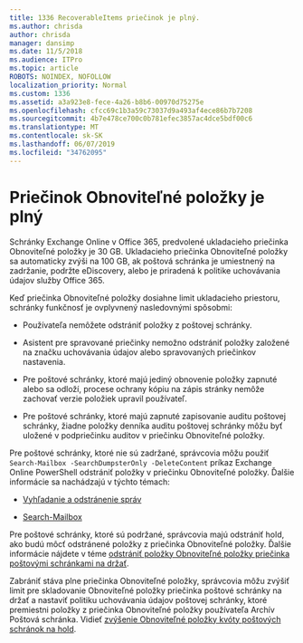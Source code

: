 ```yaml
---
title: 1336 RecoverableItems priečinok je plný.
ms.author: chrisda
author: chrisda
manager: dansimp
ms.date: 11/5/2018
ms.audience: ITPro
ms.topic: article
ROBOTS: NOINDEX, NOFOLLOW
localization_priority: Normal
ms.custom: 1336
ms.assetid: a3a923e8-fece-4a26-b8b6-00970d75275e
ms.openlocfilehash: cfcc69c1b3a59c73037d9a493af4ece86b7b7208
ms.sourcegitcommit: 4b7e478ce700c0b781efec3857ac4dce5bdf00c6
ms.translationtype: MT
ms.contentlocale: sk-SK
ms.lasthandoff: 06/07/2019
ms.locfileid: "34762095"
---
```

# <a name="the-recoverable-items-folder-is-full"></a>Priečinok Obnoviteľné položky je plný

Schránky Exchange Online v Office 365, predvolené ukladacieho priečinka Obnoviteľné položky je 30 GB. Ukladacieho priečinka Obnoviteľné položky sa automaticky zvýši na 100 GB, ak poštová schránka je umiestnený na zadržanie, podržte eDiscovery, alebo je priradená k politike uchovávania údajov služby Office 365.

Keď priečinka Obnoviteľné položky dosiahne limit ukladacieho priestoru, schránky funkčnosť je ovplyvnený nasledovnými spôsobmi:

- Používateľa nemôžete odstrániť položky z poštovej schránky.

- Asistent pre spravované priečinky nemožno odstrániť položky založené na značku uchovávania údajov alebo spravovaných priečinkov nastavenia.

- Pre poštové schránky, ktoré majú jediný obnovenie položky zapnuté alebo sa odloží, procese ochrany kópiu na zápis stránky nemôže zachovať verzie položiek upravil používateľ.

- Pre poštové schránky, ktoré majú zapnuté zapisovanie auditu poštovej schránky, žiadne položky denníka auditu poštovej schránky môžu byť uložené v podpriečinku auditov v priečinku Obnoviteľné položky.

Pre poštové schránky, ktoré nie sú zadržané, správcovia môžu použiť `Search-Mailbox -SearchDumpsterOnly -DeleteContent` príkaz Exchange Online PowerShell odstrániť položky v priečinku Obnoviteľné položky. Ďalšie informácie sa nachádzajú v týchto témach: 

- [Vyhľadanie a odstránenie správ](https://docs.microsoft.com/office365/securitycompliance/search-for-and-delete-messagesadmin-help)

- [Search-Mailbox](https://docs.microsoft.com/powershell/module/exchange/mailboxes/Search-Mailbox)

Pre poštové schránky, ktoré sú podržané, správcovia majú odstrániť hold, ako budú môcť odstránené položky z priečinka Obnoviteľné položky. Ďalšie informácie nájdete v téme [odstrániť položky Obnoviteľné položky priečinka poštovými schránkami na držať](https://docs.microsoft.com/office365/securitycompliance/delete-items-in-the-recoverable-items-folder-of-mailboxes-on-hold).

Zabrániť stáva plne priečinka Obnoviteľné položky, správcovia môžu zvýšiť limit pre skladovanie Obnoviteľné položky priečinka poštové schránky na držať a nastaviť politiku uchovávania údajov poštovej schránky, ktoré premiestni položky z priečinka Obnoviteľné položky používateľa Archív Poštová schránka. Vidieť [zvýšenie Obnoviteľné položky kvóty poštových schránok na hold](https://docs.microsoft.com/office365/securitycompliance/increase-the-recoverable-quota-for-mailboxes-on-hold).
